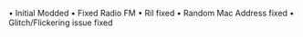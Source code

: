 • Initial Modded
• Fixed Radio FM
• Ril fixed
• Random Mac Address fixed
• Glitch/Flickering issue fixed
